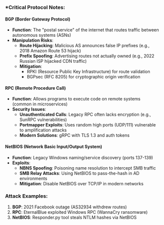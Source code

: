 ### *Critical Protocol Notes:

#### **BGP (Border Gateway Protocol)**
- **Function**: The "postal service" of the internet that routes traffic between autonomous systems (ASNs)
- **Manipulation Risks**:
  - **Route Hijacking**: Malicious AS announces false IP prefixes (e.g., 2018 Amazon Route 53 hijack)
  - **Prefix Spoofing**: Advertising routes not actually owned (e.g., 2022 Russian ISP hijacked CDN traffic)
  - **Mitigation**: 
    - RPKI (Resource Public Key Infrastructure) for route validation
    - BGPsec (RFC 8205) for cryptographic origin verification

#### **RPC (Remote Procedure Call)**
- **Function**: Allows programs to execute code on remote systems (common in microservices)
- **Security Issues**:
  - **Unauthenticated Calls**: Legacy RPC often lacks encryption (e.g., SunRPC vulnerabilities)
  - **Portmapper Exploits**: Uses random high ports (UDP/111) vulnerable to amplification attacks
  - **Modern Solutions**: gRPC with TLS 1.3 and auth tokens

#### **NetBIOS (Network Basic Input/Output System)**
- **Function**: Legacy Windows naming/service discovery (ports 137-139)
- **Exploits**:
  - **NBNS Spoofing**: Poisoning name resolution to intercept SMB traffic
  - **SMB Relay Attacks**: Using NetBIOS to pass-the-hash in AD environments
  - **Mitigation**: Disable NetBIOS over TCP/IP in modern networks

### Attack Examples:
1. **BGP**: 2021 Facebook outage (AS32934 withdrew routes)  
2. **RPC**: EternalBlue exploited Windows RPC (WannaCry ransomware)  
3. **NetBIOS**: Responder.py tool steals NTLM hashes via NetBIOS  
